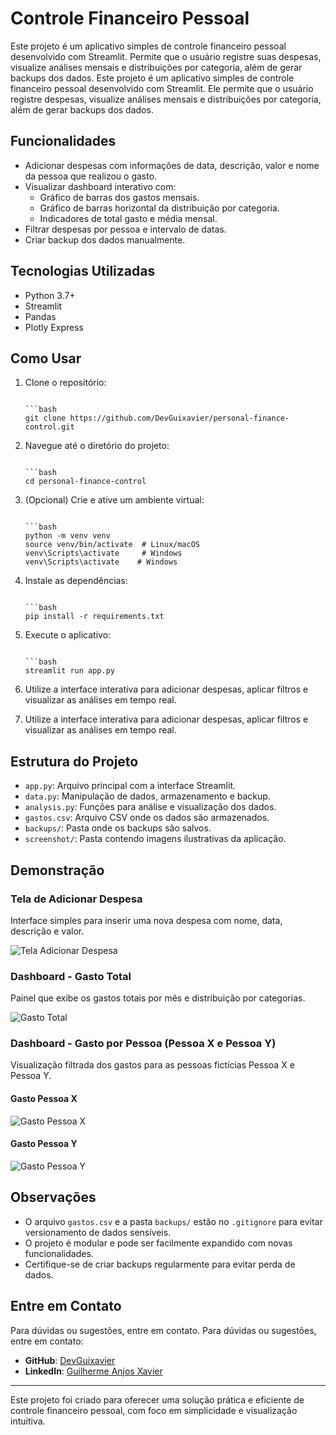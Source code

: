 # Controle Financeiro Pessoal

Este projeto é um aplicativo simples de controle financeiro pessoal desenvolvido com Streamlit. Permite que o usuário registre suas despesas, visualize análises mensais e distribuições por categoria, além de gerar backups dos dados.
Este projeto é um aplicativo simples de controle financeiro pessoal desenvolvido com Streamlit. Ele permite que o usuário registre despesas, visualize análises mensais e distribuições por categoria, além de gerar backups dos dados.

## Funcionalidades

- Adicionar despesas com informações de data, descrição, valor e nome da pessoa que realizou o gasto.
- Visualizar dashboard interativo com:
  - Gráfico de barras dos gastos mensais.
  - Gráfico de barras horizontal da distribuição por categoria.
  - Indicadores de total gasto e média mensal.
- Filtrar despesas por pessoa e intervalo de datas.
- Criar backup dos dados manualmente.

## Tecnologias Utilizadas

- Python 3.7+
- Streamlit
- Pandas
- Plotly Express

## Como Usar

1. Clone o repositório:
   ```

   ```bash
   git clone https://github.com/DevGuixavier/personal-finance-control.git
   ```

2. Navegue até o diretório do projeto:
   ```

   ```bash
   cd personal-finance-control
   ```

3. (Opcional) Crie e ative um ambiente virtual:
   ```

   ```bash
   python -m venv venv
   source venv/bin/activate  # Linux/macOS
   venv\Scripts\activate     # Windows
   venv\Scripts\activate    # Windows
   ```

4. Instale as dependências:
   ```

   ```bash
   pip install -r requirements.txt
   ```

5. Execute o aplicativo:
   ```

   ```bash
   streamlit run app.py
   ```

6. Utilize a interface interativa para adicionar despesas, aplicar filtros e visualizar as análises em tempo real.

6. Utilize a interface interativa para adicionar despesas, aplicar filtros e visualizar as análises em tempo real.

## Estrutura do Projeto

- `app.py`: Arquivo principal com a interface Streamlit.
- `data.py`: Manipulação de dados, armazenamento e backup.
- `analysis.py`: Funções para análise e visualização dos dados.
- `gastos.csv`: Arquivo CSV onde os dados são armazenados.
- `backups/`: Pasta onde os backups são salvos.
- `screenshot/`: Pasta contendo imagens ilustrativas da aplicação.

## Demonstração

### Tela de Adicionar Despesa
Interface simples para inserir uma nova despesa com nome, data, descrição e valor.

![Tela Adicionar Despesa](https://github.com/user-attachments/assets/b1410b55-9547-4db9-8f22-9b9b9f2d6ed1)

### Dashboard - Gasto Total
Painel que exibe os gastos totais por mês e distribuição por categorias.

![Gasto Total](https://github.com/user-attachments/assets/e10d8b8b-60aa-407c-805e-eff99f80489f)

### Dashboard - Gasto por Pessoa (Pessoa X e Pessoa Y)
Visualização filtrada dos gastos para as pessoas fictícias Pessoa X e Pessoa Y.

#### Gasto Pessoa X

![Gasto Pessoa X](https://github.com/user-attachments/assets/4841350a-009b-4202-88e6-9617eb86e098)

#### Gasto Pessoa Y

![Gasto Pessoa Y](https://github.com/user-attachments/assets/201289a0-9764-4ef5-8768-9a442ebd9ac7)

## Observações

- O arquivo `gastos.csv` e a pasta `backups/` estão no `.gitignore` para evitar versionamento de dados sensíveis.
- O projeto é modular e pode ser facilmente expandido com novas funcionalidades.
- Certifique-se de criar backups regularmente para evitar perda de dados.

## Entre em Contato

Para dúvidas ou sugestões, entre em contato.
Para dúvidas ou sugestões, entre em contato:
- **GitHub**: [DevGuixavier](https://github.com/DevGuixavier)
- **LinkedIn**: [Guilherme Anjos Xavier](https://www.linkedin.com/in/guilherme-anjos-xavier/)
---

Este projeto foi criado para oferecer uma solução prática e eficiente de controle financeiro pessoal, com foco em simplicidade e visualização intuitiva.

